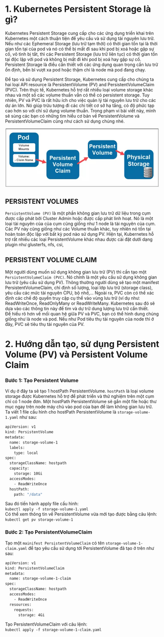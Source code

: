# 1. Kubernetes Persistent Storage là gì?
Kubernetes Persistent Storage cung cấp cho các ứng dụng triển khai trên Kubernetes một cách thuận tiện để yêu cầu và sử dụng tài nguyên lưu trữ. Nếu như các Ephemeral Storage (lưu trữ tạm thời) có thời gian tồn tại là thời gian tồn tại của pod và nó có thể bị mất đi sau khi pod bị xoá hoặc gặp sự cố, vô tình bị tắt, thì các Persistent Storage (lưu trữ liên tục) có thời gian tồn tại độc lập với pod và không bị mất đi khi pod bị xoá hay gặp sự cố. Persistent Storage là điều cần thiết với các ứng dụng quan trọng cần lưu trữ ổn định, bền bỉ vượt xa pod hoặc thậm chí là node mà pod đang chạy.  

Để tạo và sử dụng Persistent Storage, Kubernetes cung cấp cho chúng ta hai loại API resource là PersistentVolume (PV) and PersistentVolumeClaim (PVC). Trên thực tế, Kubernetes hỗ trợ rất nhiều loại volume storage khác nhau và một số các volume thuần vẫn có thể có persistent storage. Tuy nhiên, PV và PVC là rất hữu ích cho việc quản lý tài nguyên lưu trữ cho các dự án lớn. Nó giúp trừu tượng đi các chi tiết cơ sở hạ tầng, có độ phức tạp cao hơn so với chỉ sử dụng volume thuần. Trong phạm vi bài viết này, mình sẽ sùng các bạn có những tìm hiểu cơ bản về PersistentVolume và PersistentVolumeClaim cũng như cách sử dụng chúng nhé.  

<img src="/images/persitent-colume.jpg">  

## PERSISTENT VOLUMES
`PersistentVolume (PV)` là một phần không gian lưu trữ dữ liệu trong cụm được cấp phát bởi Cluster Admin hoặc được cấp phát linh hoạt. Nó là một loại tài nguyên của của cụm cũng giống như 1 node là tài nguyên của cụm. Các PV này cũng giống như các Volume thuần khác, tuy nhiên nó tồn tại hoàn toàn độc lập với bất kỳ pod nào sử dụng PV. Hiện tại, Kubernetes hỗ trợ rất nhiều các loại PersistentVolume khác nhau được cài đặt dưới dạng plugin như glusterfs, nfs, csi,  

## PERSISTENT VOLUME CLAIM
Một người dùng muốn sử dụng không gian lưu trữ (PV) thì cần tạo một `PersistentVolumeClaim (PVC)`. Nó chính là một yêu cầu sử dụng không gian lưu trữ (yêu cầu sử dụng PV). Thông thường người dùng sẽ tạo một manifest PersistentVolumeClaim, chỉ định số lượng, loại lớp lưu trữ (storage class), yêu cầu các mức tài nguyên CPU, bộ nhớ,… Ngoài ra, PVC còn có thể xác định các chế độ quyền truy cập cụ thể vào vùng lưu trữ (ví dụ như: ReadWriteOnce, ReadOnlyMany or ReadWriteMany. Kubernetes sau đó sẽ dựa vào các thông tin này để tìm và dự trữ dung lượng lưu trữ cần thiết.  
Để hiểu rõ hơn về mối quan hệ giữa PV và PVC, bạn có thể hình dung chúng giống như là node và pod. Nếu như Pod tiêu thụ tài nguyên của node thì ở đây, PVC sẽ tiêu thụ tài nguyên của PV.
     

# 2. Hướng dẫn tạo, sử dụng Persistent Volume (PV) và Persistent Volume Claim
### Bước 1: Tạo Persistent Volume
Ví dụ ở đây ta sẽ tạo 1 hostPath PersistentVolume. `hostPath` là loại volume storage được Kubernetes hỗ trợ để phát triển và thử nghiệm trên một cụm chỉ có 1 node đơn. Một hostPath PersistentVolume sẽ gắn một file hoặc thư mục ngay trên node máy chủ vào pod của bạn để làm không gian lưu trữ.  
Ta viết 1 file cấu hình cho hostPath PersistentVolume là `storage-volume-1.yaml` như sau:  
```sh
apiVersion: v1
kind: PersistentVolume
metadata:
  name: storage-volume-1
  labels:
    type: local
spec:
  storageClassName: hostpath
  capacity:
    storage: 10Gi
  accessModes:
    - ReadWriteOnce
  hostPath:
    path: "/data"

```  
Sau đó tiến hành apply file cấu hình:  
`kubectl apply -f storage-volume-1.yaml`  
Có thể xem thông tin về PersistentVolume vừa mới tạo được bằng câu lệnh:  
`kubectl get pv storage-volume-1`  

### Bước 2: Tạo PersistentVolumeClaim
Tạo một `mainifest PersistentVolumeClaim` có tên `storage-volume-1-claim.yaml` để tạo yêu cầu sử dụng tới PersistentVolume đã tạo ở trên như sau:  
```sh
apiVersion: v1
kind: PersistentVolumeClaim
metadata:
  name: storage-volume-1-claim
spec:
  storageClassName: hostpath
  accessModes:
    - ReadWriteOnce
  resources:
    requests:
      storage: 4Gi
```  
Tạo PersistentVolumeClaim với câu lệnh:  
`kubectl apply -f storage-volume-1-claim.yaml`  


